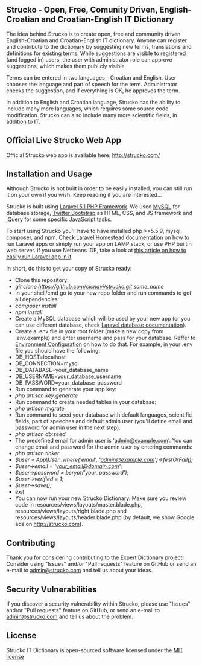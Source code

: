 ## Strucko - Open, Free, Comunity Driven, English-Croatian and Croatian-English IT Dictionary

The idea behind Strucko is to create open, free and 
community driven English-Croatian and Croatian-English IT dictionary. 
Anyone can register and contribute to the dictionary by suggesting new terms, 
translations and definitions for existing terms. 
While suggestions are visible to registered (and logged in) users, the 
user with administrator role can approve suggestions, which makes them publicly 
visible.

Terms can be entered in two languages - Croatian and English.
User chooses the language and part of speech for the term.
Administrator checks the suggestion, and if everything is OK, he approves the term.

In addition to English and Croatian language, Strucko has the ability to include
many more languages, which requires some source code modification. Strucko
can also include many more scientific fields, in addition to IT.

## Official Live Strucko Web App

Official Strucko web app is available here:  <http://strucko.com/>

## Installation and Usage
Although Strucko is not built in order to be easily installed, you can still 
run it on your own if you wish. Keep reading if you are interested...

Strucko is built using [Laravel 5.1 PHP Framework](http://laravel.com/docs/5.1/).
We used [MySQL](https://www.mysql.com/) for database storage, [Twitter Bootstrap](http://getbootstrap.com/)
as HTML, CSS, and JS framework and [jQuery](https://jquery.com/) for some specific JavaScript tasks.

To start using Strucko you'll have to have installed php >=5.5.9, mysql, composer, and npm.
Check [Laravel Homestead](http://laravel.com/docs/5.1/homestead) documentation on how to run Laravel apps or 
simply run your app on LAMP stack, or use PHP builtin web server.
If you use Netbeans IDE, take a look at [this article on how to easily run Laravel app in it](http://www.markoivancic.from.hr/2015/03/running-laravel-5-in-netbeans-8-locally-using-php-built-in-server.html).

In short, do this to get your copy of Strucko ready:
* Clone this repository: 
 * *git clone https://github.com/cicnavi/strucko.git some_name*
* In your shell/cmd go to your new repo folder and run commands to get all dependencies:
 * *composer install*
 * *npm install*
* Create a MySQL database which will be used by your new app (or you can use different database, 
check [Laravel database documentation](http://laravel.com/docs/5.1/database)).
* Create a .env file in your root folder (make a new copy from .env.example) and enter username and pass for your database. Reffer to 
[Environment Configuration](http://laravel.com/docs/5.1/installation#environment-configuration)
on how to do that. For example, in your .env file you should have the following:
 * DB_HOST=localhost
 * DB_CONNECTION=mysql
 * DB_DATABASE=your_database_name
 * DB_USERNAME=your_database_username
 * DB_PASSWORD=your_database_password
* Run command to generate your app key:
 * *php artisan key:generate*
* Run command to create needed tables in your database:
 * *php artisan migrate*
* Run command to seed your database with default languages,
scientific fields, part of speeches and default admin user 
(you'll define email and password for admin user in the next step).
 * *php artisan db:seed*
* The predefined email for admin user is 'admin@example.com'. You can change email and password for the admin user
by entering commands:
 * *php artisan tinker*
 * *$user = App\User::where('email', 'admin@example.com')->firstOrFail();*
 * *$user->email = 'your_email@domain.com';*
 * *$user->password = bcrypt('your_password');*
 * *$user->verified = 1;*
 * *$user->save();*
 * *exit*
* You can now run your new Strucko Dictionary. Make sure you review code in resources/views/layouts/master.blade.php, 
resources/views/layouts/right.blade.php and resources/views/layouts/header.blade.php (by default, we show Google ads on http://strucko.com).

## Contributing

Thank you for considering contributing to the Expert Dictionary project!
Consider using "Issues" and/or "Pull requests" feature on GitHub or 
send an e-mail to admin@strucko.com and tell us about your ideas.

## Security Vulnerabilities

If you discover a security vulnerability within Strucko, please use "Issues" and/or "Pull requests" 
feature on GitHub, or send an e-mail to admin@strucko.com and tell us about the problem.

## License

Strucko IT Dictionary is open-sourced software licensed under the [MIT license](http://opensource.org/licenses/MIT)